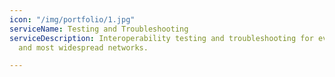 ```yaml
---
icon: "/img/portfolio/1.jpg"
serviceName: Testing and Troubleshooting
serviceDescription: Interoperability testing and troubleshooting for even the largest
  and most widespread networks.

---
```

